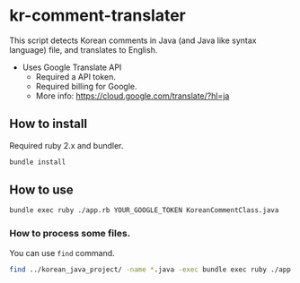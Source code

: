 kr-comment-translater
==

This script detects Korean comments in Java (and Java like syntax language) file, and translates to English.

* Uses Google Translate API
  * Required a API token.
  * Required billing for Google.
  * More info: https://cloud.google.com/translate/?hl=ja

## How to install

Required ruby 2.x and bundler.

```sh
bundle install
```

## How to use

```sh
bundle exec ruby ./app.rb YOUR_GOOGLE_TOKEN KoreanCommentClass.java
```

### How to process some files.

You can use `find` command.

```sh
find ../korean_java_project/ -name *.java -exec bundle exec ruby ./app.rb {} \;
```

